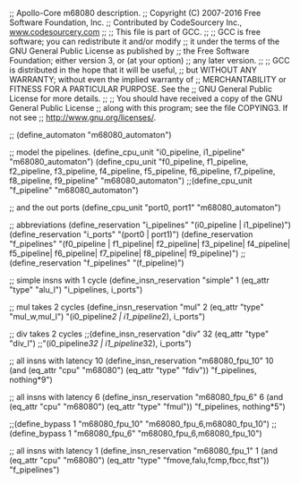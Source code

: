 ;; Apollo-Core m68080 description.
;; Copyright (C) 2007-2016 Free Software Foundation, Inc.
;; Contributed by CodeSourcery Inc., www.codesourcery.com
;;
;; This file is part of GCC.
;;
;; GCC is free software; you can redistribute it and/or modify
;; it under the terms of the GNU General Public License as published by
;; the Free Software Foundation; either version 3, or (at your option)
;; any later version.
;;
;; GCC is distributed in the hope that it will be useful,
;; but WITHOUT ANY WARRANTY; without even the implied warranty of
;; MERCHANTABILITY or FITNESS FOR A PARTICULAR PURPOSE.  See the
;; GNU General Public License for more details.
;;
;; You should have received a copy of the GNU General Public License
;; along with this program; see the file COPYING3.  If not see
;; <http://www.gnu.org/licenses/>.

;; 
(define_automaton "m68080_automaton")

;; model the pipelines.
(define_cpu_unit "i0_pipeline, i1_pipeline" "m68080_automaton")
(define_cpu_unit "f0_pipeline, f1_pipeline, f2_pipeline, f3_pipeline, f4_pipeline, f5_pipeline, f6_pipeline, f7_pipeline, f8_pipeline, f9_pipeline" "m68080_automaton")
;;(define_cpu_unit "f_pipeline" "m68080_automaton")

;; and the out ports
(define_cpu_unit "port0, port1" "m68080_automaton")

;; abbreviations
(define_reservation "i_pipelines" "(i0_pipeline | i1_pipeline)")
(define_reservation "i_ports" "(port0 | port1)")
(define_reservation "f_pipelines" "(f0_pipeline | f1_pipeline| f2_pipeline| f3_pipeline| f4_pipeline| f5_pipeline| f6_pipeline| f7_pipeline| f8_pipeline| f9_pipeline)")
;;(define_reservation "f_pipelines" "(f_pipeline)")


;; simple insns with 1 cycle
(define_insn_reservation "simple" 1 (eq_attr "type" "alu_l")
"i_pipelines, i_ports")

;; mul takes 2 cycles
(define_insn_reservation "mul" 2 (eq_attr "type" "mul_w,mul_l")
"(i0_pipeline*2 | i1_pipeline*2), i_ports")

;; div takes 2 cycles
;;(define_insn_reservation "div" 32 (eq_attr "type" "div_l")
;;"(i0_pipeline*32 | i1_pipeline*32), i_ports")

;; all insns with latency 10
(define_insn_reservation "m68080_fpu_10" 10
  (and (eq_attr "cpu" "m68080")
	   (eq_attr "type" "fdiv"))
  "f_pipelines, nothing*9")

;; all insns with latency 6
(define_insn_reservation "m68080_fpu_6" 6
  (and (eq_attr "cpu" "m68080")
	   (eq_attr "type" "fmul"))
  "f_pipelines, nothing*5")
  
;;(define_bypass 1 "m68080_fpu_10" "m68080_fpu_6,m68080_fpu_10")
;;(define_bypass 1 "m68080_fpu_6" "m68080_fpu_6,m68080_fpu_10")

;; all insns with latency 1
(define_insn_reservation "m68080_fpu_1" 1
  (and (eq_attr "cpu" "m68080")
	   (eq_attr "type" "fmove,falu,fcmp,fbcc,ftst"))
  "f_pipelines")
